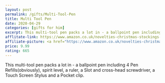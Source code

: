 ```yaml
---
layout: post
permalink: /gifts/Multi-Tool-Pen
title: Multi Tool Pen
date: 2020-04-29
categories: [gifts for him]
excerpt: This multi-tool pen packs a lot in - a ballpoint pen including 4 Pen Refills(obviously), spirit level, a ruler, a Slot and cross-head screwdriver, a Touch Screen Stylus and a Pocket clip.
afflitate-link: https://www.amazon.co.uk/novelties-christmas-stockings-presents-stocking/dp/B07JDPP96F/ref=as_li_ss_tl?dchild=1&keywords=gifts+for+him&qid=1588192263&sr=8-15&th=1&linkCode=ll1&tag=jeleero-21&linkId=1732d4e16c4c75d4b100baa2d1a31ad3
affiliate-picture: <a href="https://www.amazon.co.uk/novelties-christmas-stockings-presents-stocking/dp/B07JDPP96F/ref=as_li_ss_il?dchild=1&keywords=gifts+for+him&qid=1588192263&sr=8-15&th=1&linkCode=li3&tag=jeleero-21&linkId=2168309fe9dc226481bca805c82df2fe" target="_blank"><img border="0" src="//ws-eu.amazon-adsystem.com/widgets/q?_encoding=UTF8&ASIN=B07JDPP96F&Format=_SL250_&ID=AsinImage&MarketPlace=GB&ServiceVersion=20070822&WS=1&tag=jeleero-21" ></a><img src="https://ir-uk.amazon-adsystem.com/e/ir?t=jeleero-21&l=li3&o=2&a=B07JDPP96F" width="1" height="1" border="0" alt="" style="border:none !important; margin:0px !important;" />
price: 9.99
rating: 665
---
```

This multi-tool pen packs a lot in - a ballpoint pen including 4 Pen Refills(obviously), spirit level, a ruler, a Slot and cross-head screwdriver, a Touch Screen Stylus and a Pocket clip.
